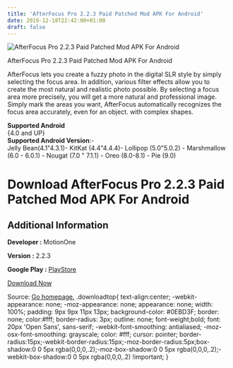 ```yaml
---
title: 'AfterFocus Pro 2.2.3 Paid Patched Mod APK For Android'
date: 2019-12-18T22:42:00+01:00
draft: false
---
```


![AfterFocus Pro 2.2.3 Paid Patched Mod APK For Android](https://i2.wp.com/apkhome.net/wp-content/uploads/2019/11/AfterFocus-Pro-2.2.3-Paid-Patched-Mod.png "AfterFocus Pro 2.2.3 Paid Patched Mod APK For Android")

  

AfterFocus Pro 2.2.3 Paid Patched Mod APK For Android

AfterFocus lets you create a fuzzy photo in the digital SLR style by simply selecting the focus area. In addition, various filter effects allow you to create the most natural and realistic photo possible. By selecting a focus area more precisely, you will get a more natural and professional image. Simply mark the areas you want, AfterFocus automatically recognizes the focus area accurately, even for an object. with complex shapes.

**Supported Android**  
{4.0 and UP}  
**Supported Android Version**:-  
Jelly Bean(4.1"4.3.1)- KitKat (4.4"4.4.4)- Lollipop (5.0"5.0.2) - Marshmallow (6.0 - 6.0.1) - Nougat (7.0 " 7.1.1) - Oreo (8.0-8.1) - Pie (9.0)

Download AfterFocus Pro 2.2.3 Paid Patched Mod APK For Android
==============================================================

Additional Information
----------------------

**Developer :** MotionOne

**Version :** 2.2.3

**Google Play :** [PlayStore](https://play.google.com/store/apps/details?id=com.motionone.afterfocus_pro)

  

[Download Now](https://store4app.co/post/afterfocus-pro-2-2-3-paid-patched-mod-apk-for-android_1574503238)

  
Source: [Go homepage.](https://store4app.co/post/afterfocus-pro-2-2-3-paid-patched-mod-apk-for-android_1574503238) .downloadtop{ text-align:center; -webkit-appearance: none; -moz-appearance: none; appearance: none; width: 100%; padding: 9px 9px 11px 13px; background-color: #0EBD3F; border: none; color:#fff; border-radius: 3px; outline: none; font-weight;bold; font: 20px 'Open Sans', sans-serif; -webkit-font-smoothing: antialiased; -moz-osx-font-smoothing: grayscale; color: #fff; cursor: pointer; border-radius:15px;-webkit-border-radius:15px;-moz-border-radius:5px;box-shadow:0 0 5px rgba(0,0,0,.2);-moz-box-shadow:0 0 5px rgba(0,0,0,.2);-webkit-box-shadow:0 0 5px rgba(0,0,0,.2) !important; }